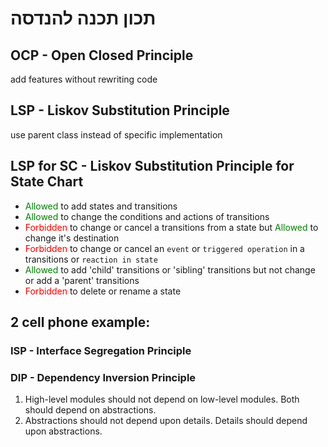 # תכון תכנה להנדסה

## OCP - Open Closed Principle

add features without rewriting code

## LSP - Liskov Substitution Principle

use parent class instead of specific implementation

## LSP for SC - Liskov Substitution Principle for State Chart

* <span style="color:green">Allowed</span> to add states and transitions
* <span style="color:green">Allowed</span> to change the conditions and actions of transitions
* <span style="color:red">Forbidden</span> to change or cancel a transitions from a state but <span style="color:green">Allowed</span> to change it's destination
* <span style="color:red">Forbidden</span> to change or cancel an `event` or `triggered operation` in a transitions or `reaction in state`
* <span style="color:green">Allowed</span> to add 'child' transitions or 'sibling' transitions but not change or add a 'parent' transitions 
* <span style="color:red">Forbidden</span> to delete or rename a state

 ## 2 cell phone example:



### ISP - Interface Segregation Principle

### DIP - Dependency Inversion Principle

1. High-level modules should not depend on low-level modules. Both should depend on abstractions.
2. Abstractions should not depend upon details. Details should depend upon abstractions.

